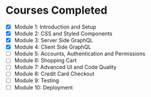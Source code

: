 # Courses Completed

- [x] Module 1: Introduction and Setup
- [x] Module 2: CSS and Styled Components
- [x] Module 3: Server Side GraphQL
- [x] Module 4: Client Side GraphQL
- [ ] Module 5: Accounts, Authentication and Permissions
- [ ] Module 6: Shopping Cart
- [ ] Module 7: Advanced UI and Code Quality
- [ ] Module 8: Credit Card Checkout
- [ ] Module 9: Testing
- [ ] Module 10: Deployment

